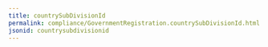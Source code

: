 ```yaml
---
title: countrySubDivisionId
permalink: compliance/GovernmentRegistration.countrySubDivisionId.html
jsonid: countrysubdivisionid
---
```

